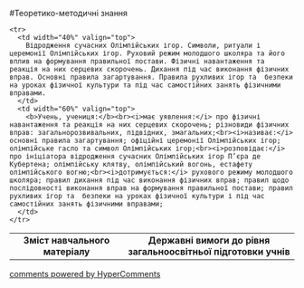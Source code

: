 <div id="hypercomments_widget" class="js-hypercomments-widget invisible"></div>

#Теоретико-методичні знання

<table>
  <body>
    <tr>
      <td width="40%" align="center" valign="top">
        <b>Зміст навчального матеріалу</b>
      </td>
      <td width="60%" align="center" valign="top">
        <b>Державні вимоги до рівня загальноосвітньої підготовки учнів</b>
      </td>
    </tr>

    <tr>
      <td width="40%" valign="top">
        Відродження сучасних Олімпійських ігор. Символи, ритуали і церемонії Олімпійських ігор. Руховий режим молодшого школяра та його вплив на формування правильної постави. Фізичні навантаження та реакція на них серцевих скорочень. Дихання під час виконання фізичних вправ. Основні правила загартування. Правила рухливих ігор та  безпеки на уроках фізичної культури та під час самостійних занять фізичними вправами.
      </td>
      <td width="60%" valign="top">
        <b>Учень, учениця:</b><br><i>має уявлення:</i> про фізичні навантаження та реакція на них серцевих скорочень; різновиди фізичних вправ: загальнорозвивальних, підвідних, змагальних;<br><i>називає:</i> основні правила загартування; офіційні церемонії Олімпійських ігор; олімпійське гасло та символ Олімпійських ігор;<br><i>розповідає:</i> про ініціатора відродження сучасних Олімпійських ігор П’єра де Кубертена; олімпійську клятву, олімпійський вогонь, естафету олімпійського вогню;<br><i>дотримується:</i> рухового режиму молодшого школяра; правил дихання під час виконання фізичних вправ; правил щодо послідовності виконання вправ на формування правильної постави; правил рухливих ігор та  безпеки на уроках фізичної культури і під час самостійних занять фізичними вправами;
      </td>
    </tr>
  </body>
</table>




<div class="js-hypercomments-container">
    <a href="http://hypercomments.com" class="hc-link" title="comments widget">comments powered by HyperComments</a>
</div>